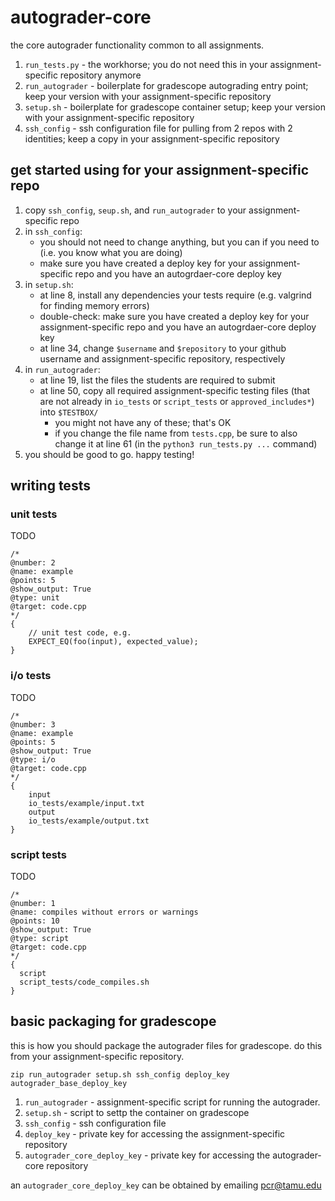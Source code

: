 # autograder-core
the core autograder functionality common to all assignments.

1. `run_tests.py` - the workhorse; you do not need this in your assignment-specific repository anymore
1. `run_autograder` - boilerplate for gradescope autograding entry point; keep your version with your assignment-specific repository
1. `setup.sh` - boilerplate for gradescope container setup; keep your version with your assignment-specific repository
1. `ssh_config` - ssh configuration file for pulling from 2 repos with 2 identities; keep a copy in your assignment-specific repository

## get started using for your assignment-specific repo
1. copy `ssh_config`, `seup.sh`, and `run_autograder` to your assignment-specific repo
1. in `ssh_config`:
   * you should not need to change anything, but you can if you need to (i.e. you know what you are doing)
   * make sure you have created a deploy key for your assignment-specific repo and you have an autogrdaer-core deploy key
1. in `setup.sh`:
   * at line 8, install any dependencies your tests require (e.g. valgrind for finding memory errors)
   * double-check: make sure you have created a deploy key for your assignment-specific repo and you have an autogrdaer-core deploy key
   * at line 34, change `$username` and `$repository` to your github username and assignment-specific repository, respectively
1. in `run_autograder`:
   * at line 19, list the files the students are required to submit
   * at line 50, copy all required assignment-specific testing files (that are not already in `io_tests` or `script_tests` or `approved_includes*`) into `$TESTBOX/`
     * you might not have any of these; that's OK
     * if you change the file name from `tests.cpp`, be sure to also change it at line 61 (in the `python3 run_tests.py ...` command)
1. you should be good to go.  happy testing!

## writing tests
### unit tests
TODO

```
/*
@number: 2
@name: example
@points: 5
@show_output: True
@type: unit
@target: code.cpp
*/
{
    // unit test code, e.g.
    EXPECT_EQ(foo(input), expected_value);
}
```

### i/o tests
TODO

```
/*
@number: 3
@name: example
@points: 5 
@show_output: True
@type: i/o
@target: code.cpp
*/
{
	input
	io_tests/example/input.txt
	output
	io_tests/example/output.txt
}
```

### script tests
TODO

```
/*
@number: 1
@name: compiles without errors or warnings
@points: 10
@show_output: True
@type: script
@target: code.cpp
*/
{
  script
  script_tests/code_compiles.sh
}
```

## basic packaging for gradescope
this is how you should package the autograder files for gradescope.  do this from your assignment-specific repository.

`zip run_autograder setup.sh ssh_config deploy_key autograder_base_deploy_key`

1. `run_autograder` - assignment-specific script for running the autograder.
1. `setup.sh` - script to settp the container on gradescope
1. `ssh_config` - ssh configuration file
1. `deploy_key` - private key for accessing the assignment-specific repository
1. `autograder_core_deploy_key` - private key for accessing the autograder-core repository

an `autograder_core_deploy_key` can be obtained by emailing pcr@tamu.edu
